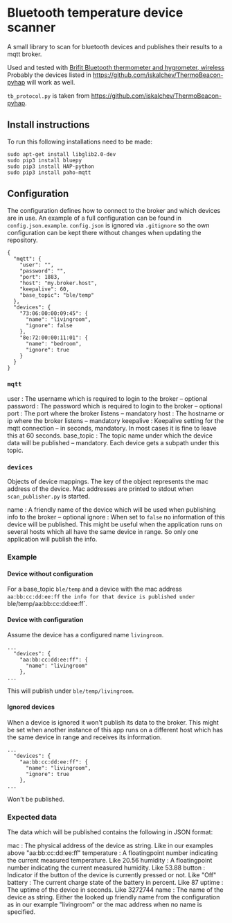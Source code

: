 # Bluetooth temperature device scanner

A small library to scan for bluetooth devices and publishes their results to a mqtt broker.

Used and tested with [Brifit Bluetooth thermometer and hygrometer, wireless](https://www.amazon.de/dp/B08DLHFKT3?ref_=cm_sw_r_cp_ud_dp_GBFCDBT8C64ZBJYJWDWW)
Probably the devices listed in https://github.com/iskalchev/ThermoBeacon-pyhap will work as well.

`tb_protocol.py` is taken from https://github.com/iskalchev/ThermoBeacon-pyhap.

## Install instructions

To run this following installations need to be made:

```
sudo apt-get install libglib2.0-dev
sudo pip3 install bluepy
sudo pip3 install HAP-python
sudo pip3 install paho-mqtt
```

## Configuration

The configuration defines how to connect to the broker and which devices are in use.
An example of a full configuration can be found in `config.json.example`. `config.json` is ignored via `.gitignore` so the own
configuration can be kept there without changes when updating the repository.

```
{
  "mqtt": {
    "user": "",
    "password": "",
    "port": 1883,
    "host": "my.broker.host",
    "keepalive": 60,
    "base_topic": "ble/temp"
  },
  "devices": {
    "73:06:00:00:09:45": {
      "name": "livingroom",
      "ignore": false
    },
    "8e:72:00:00:11:01": {
      "name": "bedroom",
      "ignore": true
    }
  }
}
```

### `mqtt`

user
: The username which is required to login to the broker – optional
password
: The password which is required to login to the broker – optional
port
: The port where the broker listens – mandatory
host
: The hostname or ip where the broker listens – mandatory
keepalive
: Keepalive setting for the mqtt connection – in seconds, mandatory. In most cases it is fine to leave this at 60 seconds.
base_topic
: The topic name under which the device data will be published – mandatory. Each device gets a subpath under this topic.

### `devices`

Objects of device mappings. The key of the object represents the mac address of the device. Mac addresses are printed
to stdout when `scan_publisher.py` is started.

name
: A friendly name of the device which will be used when publishing info to the broker – optional
ignore
: When set to `false` no information of this device will be published. This might be useful when the application runs on several hosts which all have the same device in range. So only one application will publish the info.

### Example

#### Device without configuration

For a base_topic `ble/temp` and a device with the mac address `aa:bb:cc:dd:ee:ff` `the info for that device is published under
`ble/temp/aa:bb:cc:dd:ee:ff`.

#### Device with configuration

Assume the device has a configured name `livingroom`.

```
...
  "devices": {
    "aa:bb:cc:dd:ee:ff": {
      "name": "livingroom"
    },
...
```

This will publish under `ble/temp/livingroom`.

#### Ignored devices

When a device is ignored it won't publish its data to the broker. This might be set when another instance of this app runs on a different
host which has the same device in range and receives its information.

```
...
  "devices": {
    "aa:bb:cc:dd:ee:ff": {
      "name": "livingroom",
      "ignore": true
    },
...
```

Won't be published.

### Expected data

The data which will be published contains the following in JSON format:

mac
: The physical address of the device as string. Like in our examples above "aa:bb:cc:dd:ee:ff"
temperature
: A floatingpoint number indicating the current measured temperature. Like 20.56
humidity
: A floatingpoint number indicating the current measured humidity. Like 53.88
button
: Indicator if the button of the device is currently pressed or not. Like "Off"
battery
: The current charge state of the battery in percent. Like 87
uptime
: The uptime of the device in seconds. Like 3272744
name
: The name of the device as string. Either the looked up friendly name from the configuration as in our example "livingroom" or the mac address when no name is specified.
